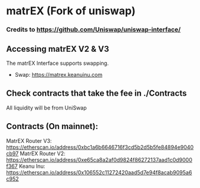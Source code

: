 # matrEX (Fork of uniswap)

### Credits to https://github.com/Uniswap/uniswap-interface/

## Accessing matrEX V2 & V3

The matrEX Interface supports swapping.

- Swap: https://matrex.keanuinu.com

## Check contracts that take the fee in ./Contracts

All liquidity will be from UniSwap 

## Contracts (On mainnet): 

MatrEX Router V3: https://etherscan.io/address/0xbc1a6b6646716f3cd5b2d5b5fe84894e9040cb97
MatrEX Router V2: https://etherscan.io/address/0xe65ca8a2af0d9824f86272137aad1c0d9000f367
Keanu Inu: https://etherscan.io/address/0x106552c11272420aad5d7e94f8acab9095a6c952
